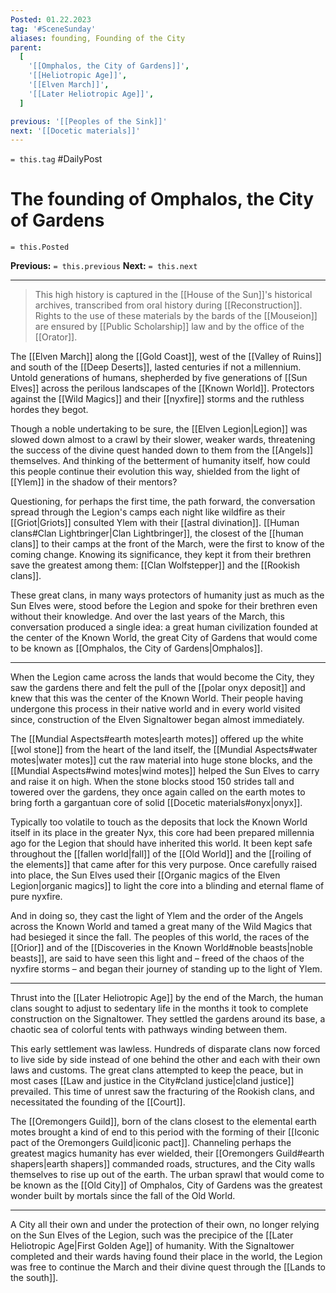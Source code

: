 ```yaml
---
Posted: 01.22.2023
tag: '#SceneSunday'
aliases: founding, Founding of the City
parent:
  [
    '[[Omphalos, the City of Gardens]]',
    '[[Heliotropic Age]]',
    '[[Elven March]]',
    '[[Later Heliotropic Age]]',
  ]

previous: '[[Peoples of the Sink]]'
next: '[[Docetic materials]]'
---
```


`= this.tag` #DailyPost

# The founding of Omphalos, the City of Gardens

`= this.Posted`

**Previous:** `= this.previous`
**Next:** `= this.next`

---

> This high history is captured in the [[House of the Sun]]'s historical archives, transcribed from oral history during [[Reconstruction]]. Rights to the use of these materials by the bards of the [[Mouseion]] are ensured by [[Public Scholarship]] law and by the office of the [[Orator]].

The [[Elven March]] along the [[Gold Coast]], west of the [[Valley of Ruins]] and south of the [[Deep Deserts]], lasted centuries if not a millennium. Untold generations of humans, shepherded by five generations of [[Sun Elves]] across the perilous landscapes of the [[Known World]]. Protectors against the [[Wild Magics]] and their [[nyxfire]] storms and the ruthless hordes they begot.

Though a noble undertaking to be sure, the [[Elven Legion|Legion]] was slowed down almost to a crawl by their slower, weaker wards, threatening the success of the divine quest handed down to them from the [[Angels]] themselves. And thinking of the betterment of humanity itself, how could this people continue their evolution this way, shielded from the light of [[Ylem]] in the shadow of their mentors?

Questioning, for perhaps the first time, the path forward, the conversation spread through the Legion's camps each night like wildfire as their [[Griot|Griots]] consulted Ylem with their [[astral divination]]. [[Human clans#Clan Lightbringer|Clan Lightbringer]], the closest of the [[human clans]] to their camps at the front of the March, were the first to know of the coming change. Knowing its significance, they kept it from their brethren save the greatest among them: [[Clan Wolfstepper]] and the [[Rookish clans]].

These great clans, in many ways protectors of humanity just as much as the Sun Elves were, stood before the Legion and spoke for their brethren even without their knowledge. And over the last years of the March, this conversation produced a single idea: a great human civilization founded at the center of the Known World, the great City of Gardens that would come to be known as [[Omphalos, the City of Gardens|Omphalos]].

---

When the Legion came across the lands that would become the City, they saw the gardens there and felt the pull of the [[polar onyx deposit]] and knew that this was the center of the Known World. Their people having undergone this process in their native world and in every world visited since, construction of the Elven Signaltower began almost immediately.

The [[Mundial Aspects#earth motes|earth motes]] offered up the white [[wol stone]] from the heart of the land itself, the [[Mundial Aspects#water motes|water motes]] cut the raw material into huge stone blocks, and the [[Mundial Aspects#wind motes|wind motes]] helped the Sun Elves to carry and raise it on high. When the stone blocks stood 150 strides tall and towered over the gardens, they once again called on the earth motes to bring forth a gargantuan core of solid [[Docetic materials#onyx|onyx]].

Typically too volatile to touch as the deposits that lock the Known World itself in its place in the greater Nyx, this core had been prepared millennia ago for the Legion that should have inherited this world. It been kept safe throughout the [[fallen world|fall]] of the [[Old World]] and the [[roiling of the elements]] that came after for this very purpose. Once carefully raised into place, the Sun Elves used their [[Organic magics of the Elven Legion|organic magics]] to light the core into a blinding and eternal flame of pure nyxfire.

And in doing so, they cast the light of Ylem and the order of the Angels across the Known World and tamed a great many of the Wild Magics that had besieged it since the fall. The peoples of this world, the races of the [[Orior]] and of the [[Discoveries in the Known World#noble beasts|noble beasts]], are said to have seen this light and – freed of the chaos of the nyxfire storms – and began their journey of standing up to the light of Ylem.

---

Thrust into the [[Later Heliotropic Age]] by the end of the March, the human clans sought to adjust to sedentary life in the months it took to complete construction on the Signaltower. They settled the gardens around its base, a chaotic sea of colorful tents with pathways winding between them.

This early settlement was lawless. Hundreds of disparate clans now forced to live side by side instead of one behind the other and each with their own laws and customs. The great clans attempted to keep the peace, but in most cases [[Law and justice in the City#cland justice|cland justice]] prevailed. This time of unrest saw the fracturing of the Rookish clans, and necessitated the founding of the [[Court]].

The [[Oremongers Guild]], born of the clans closest to the elemental earth motes brought a kind of end to this period with the forming of their [[Iconic pact of the Oremongers Guild|iconic pact]]. Channeling perhaps the greatest magics humanity has ever wielded, their [[Oremongers Guild#earth shapers|earth shapers]] commanded roads, structures, and the City walls themselves to rise up out of the earth. The urban sprawl that would come to be known as the [[Old City]] of Omphalos, City of Gardens was the greatest wonder built by mortals since the fall of the Old World.

---

A City all their own and under the protection of their own, no longer relying on the Sun Elves of the Legion, such was the precipice of the [[Later Heliotropic Age|First Golden Age]] of humanity. With the Signaltower completed and their wards having found their place in the world, the Legion was free to continue the March and their divine quest through the [[Lands to the south]].
